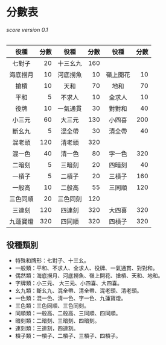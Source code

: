 # 分數表 #
###### score version 0.1

| 役種     | 分數 | 役種     | 分數 | 役種     | 分數 |
|:--------:|-----:|:--------:|-----:|:--------:|-----:|
| 七對子   |   20 | 十三幺九 |  160 |          |      |
| 海底撈月 |   10 | 河底撈魚 |   10 | 嶺上開花 |   10 |
| 搶槓     |   10 | 天和     |   70 | 地和     |   70 |
| 平和     |    5 | 不求人   |   10 | 全求人   |   10 |
| 役牌     |   10 | 一氣通貫 |   30 | 對對和   |   40 |
| 小三元   |   60 | 大三元   |  130 | 小四喜   |  200 |
| 斷幺九   |    5 | 混全帶   |   30 | 清全帶   |   40 |
| 混老頭   |  120 | 清老頭   |  320 |          |      |
| 混一色   |   40 | 清一色   |   80 | 字一色   |  320 |
| 二暗刻   |    5 | 三暗刻   |   20 | 四暗刻   |   40 |
| 一槓子   |    5 | 二槓子   |   20 | 三槓子   |  160 |
| 一般高   |   10 | 二般高   |   55 | 三同順   |  120 |
| 三色同順 |   20 | 三色同刻 |  120 |          |      |
| 三連刻   |  120 | 四連刻   |  320 | 大四喜   |  320 |
| 九蓮寶燈 |  320 | 四同順   |  320 | 四槓子   |  320 |

## 役種類別 ##

- 特殊和牌形：七對子、十三幺。
- 一般類：平和、不求人、全求人、役牌、一氣通貫、對對和。
- 偶然類：海底撈月、河底撈魚、嶺上開花、搶槓、天和、地和。
- 字牌類：小三元、 大三元、小四喜、大四喜。
- 幺九類：斷幺九、混全帶、清全帶、混老頭、清老頭。
- 一色類：混一色、清一色、字一色、九蓮寶燈。
- 三色類：三色同順、三色同刻。
- 同順類：一般高、二般高、三同順、四同順。
- 暗刻類：二暗刻、三暗刻、四暗刻。
- 連刻類：三連刻，四連刻。
- 槓子類：一槓子、二槓子、三槓子、四槓子。
